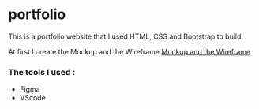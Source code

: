 # portfolio 
This is a portfolio website that I used HTML, CSS and Bootstrap to build


At first I create the Mockup and the Wireframe 
[Mockup and the Wireframe](https://www.figma.com/file/Ix4jrg8z70svtZlZlfYpy4/Untitled?node-id=1%3A2&t=BV3NdPw6XpmISHz9-1)

### The tools I used :
- Figma
- VScode
